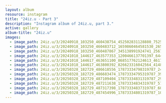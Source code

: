 ```yaml
---
layout: album
resource: instagram
title: "24iz.u - Part 3"
description: "Instagram album of 24iz.u, part 3."
active: gallery
album-title: "24iz.u"
images:
  - image_path: 24iz.u/3/20240918_103250_460438754_452502831128880_7525405105251467108_n.jpg
  - image_path: 24iz.u/3/20240918_103250_460483712_1659860464581530_2658652643772396274_n.jpg
  - image_path: 24iz.u/3/20240918_103250_460487867_345138991924741_2567248519353398987_n.jpg
  - image_path: 24iz.u/3/20241018_144617_463577353_1200466137701397_6447667451349194008_n.jpg
  - image_path: 24iz.u/3/20241018_144617_463651100_868517762124613_4617184379999598466_n.jpg
  - image_path: 24iz.u/3/20241018_144617_463800392_826623316042564_4148003034500316835_n.jpg
  - image_path: 24iz.u/3/20250328_182729_486618556_17873334798319787_2424755165159160541_n.jpg
  - image_path: 24iz.u/3/20250328_182729_486683474_17873334795319787_3980863875773132843_n.jpg
  - image_path: 24iz.u/3/20250328_182729_487109404_17873334831319787_2920942903808373096_n.jpg
  - image_path: 24iz.u/3/20250328_182729_487211638_17873334834319787_5770234523652854124_n.jpg
  - image_path: 24iz.u/3/20250328_182729_487317398_17873334837319787_6047073601374067363_n.jpg
  - image_path: 24iz.u/3/20250328_182729_487454996_17873334801319787_1088283095267384141_n.jpg
---
```

